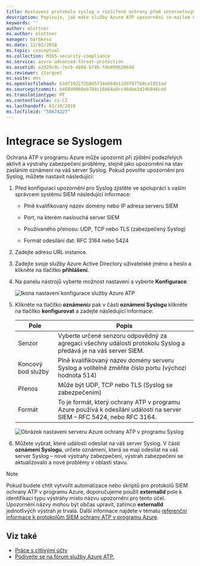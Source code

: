 ```yaml
---
title: Nastavení protokolu syslog v rozšířené ochrany před internetovými útoky pro Azure | Dokumentace Microsoftu
description: Popisuje, jak máte služby Azure ATP upozornění (e-mailem nebo předáváním událostí služby Azure ATP) při zjištění podezřelých aktivit
keywords: ''
author: mlottner
ms.author: mlottner
manager: barbkess
ms.date: 12/02/2018
ms.topic: conceptual
ms.collection: M365-security-compliance
ms.service: azure-advanced-threat-protection
ms.assetid: a2d29c9c-7ecb-4804-b74b-fde899b28648
ms.reviewer: itargoet
ms.suite: ems
ms.openlocfilehash: b3df102272b045f34eb64b11d97077b9ce1951ad
ms.sourcegitcommit: b468d9060eb784c16b64a9cc46dbe2d246046cdd
ms.translationtype: MT
ms.contentlocale: cs-CZ
ms.lasthandoff: 03/30/2019
ms.locfileid: "58674227"
---
```

# <a name="integrate-with-syslog"></a>Integrace se Syslogem

Ochrana ATP v programu Azure může upozornit při zjištění podezřelých aktivit a výstrahy zabezpečení problémy, stejně jako upozornění na stav zasláním oznámení na váš server Syslog. Pokud povolíte upozornění pro Syslog, můžete nastavit následující:

1. Před konfigurací upozornění pro Syslog zjistěte ve spolupráci s vaším správcem systému SIEM následující informace:

   -   Plně kvalifikovaný název domény nebo IP adresa serveru SIEM

   -   Port, na kterém naslouchá server SIEM

   -   Používaného přenosu: UDP, TCP nebo TLS (zabezpečený Syslog)

   -   Formát odesílání dat: RFC 3164 nebo 5424

2. Zadejte adresu URL instance.

3. Zadejte svoje služby Azure Active Directory uživatelské jméno a heslo a klikněte na tlačítko **přihlášení**.

4. Na panelu nástrojů vyberte možnost nastavení a vyberte **Konfigurace**.

   ![Ikona nastavení konfigurace služby Azure ATP](media/ATP-config-menu.png)

5. Klikněte na tlačítko **oznámení**a pak v části **oznámení Syslogu** klikněte na tlačítko **konfigurovat** a zadejte následující informace:

   |Pole|Popis|
   |---------|---------------|
   |Senzor|Vyberte určené senzoru odpovědný za agregaci všechny události protokolu Syslog a předává je na váš server SIEM.|
   |Koncový bod služby|Plně kvalifikovaný název domény serveru Syslog a volitelně změňte číslo portu (výchozí hodnota 514)|
   |Přenos|Může být UDP, TCP nebo TLS (Syslog se zabezpečením)|
   |Formát|To je formát, který ochrany ATP v programu Azure používá k odesílání událostí na server SIEM – RFC 5424, nebo RFC 3164.|

   ![Obrázek nastavení serveru Azure ochrany ATP v programu Syslog](media/atp-syslog.png)

6. Můžete vybrat, které události odesílat na váš server Syslog. V části **oznámení Syslogu**, určete oznámení, která se mají odesílat na váš server Syslog – nové výstrahy zabezpečení, výstrah zabezpečení se aktualizovalo a nové problémy v oblasti stavu.

> [!NOTE]
> Pokud budete chtít vytvořit automatizace nebo skriptů pro protokolů SIEM ochrany ATP v programu Azure, doporučujeme použít **externalId** pole k identifikaci typu výstrahy místo názvu upozornění pro tento účel. Upozornění názvy mohou být občas upravit, zatímco **externalId** jednotlivých výstrah je trvalá. Další informace najdete v tématu [referenční informace k protokolům SIEM ochrany ATP v programu Azure](cef-format-sa.md). 


## <a name="see-also"></a>Viz také

- [Práce s citlivými účty](sensitive-accounts.md)
- [Podívejte se na fórum služby Azure ATP.](https://aka.ms/azureatpcommunity)
